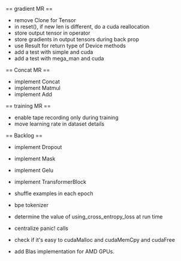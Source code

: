 == gradient MR ==

- remove Clone for Tensor
- in reset(), if new len is different, do a cuda reallocation
- store output tensor in operator
- store gradients in output tensors during back prop
- use Result for return type of Device methods
- add a test with simple and cuda
- add a test with mega_man and cuda

== Concat MR ==

- implement Concat
- implement Matmul
- implement Add

== training MR ==
- enable tape recording only during training
- move learning rate in dataset details

== Backlog ==
- implement Dropout
- implement Mask
- implement Gelu
- implement TransformerBlock

- shuffle examples in each epoch
- bpe tokenizer

- determine the value of using_cross_entropy_loss at run time
- centralize panic! calls
- check if it's easy to cudaMalloc and cudaMemCpy and cudaFree
- add Blas implementation for AMD GPUs.
